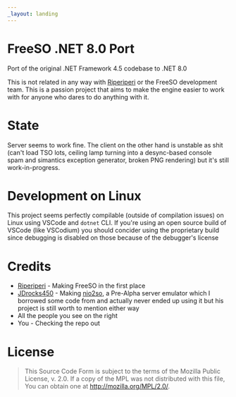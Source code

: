 ```yaml
---
_layout: landing
---
```


# FreeSO .NET 8.0 Port
Port of the original .NET Framework 4.5 codebase to .NET 8.0

This is not related in any way with [Riperiperi](https://github.com/riperiperi) or the FreeSO development team. This is a passion project that aims to make the engine easier to work with for anyone who dares to do anything with it.

# State
Server seems to work fine. The client on the other hand is unstable as shit (can't load TSO lots, ceiling lamp turning into a desync-based console spam and simantics exception generator, broken PNG rendering) but it's still work-in-progress.

# Development on Linux
This project seems perfectly compilable (outside of compilation issues) on Linux using VSCode and `dotnet` CLI. If you're using an open source build of VSCode (like VSCodium) you should concider using the proprietary build since debugging is disabled on those because of the debugger's license

# Credits
- [Riperiperi](https://github.com/riperiperi) - Making FreeSO in the first place
- [JDrocks450](https://github.com/JDrocks450) - Making [nio2so](https://github.com/JDrocks450/nio2so), a Pre-Alpha server emulator which I borrowed some code from and actually never ended up using it but his project is still worth to mention either way
- All the people you see on the right 
- You - Checking the repo out

# License
> This Source Code Form is subject to the terms of the Mozilla Public License, v. 2.0.
> If a copy of the MPL was not distributed with this file, You can obtain one at
> http://mozilla.org/MPL/2.0/.